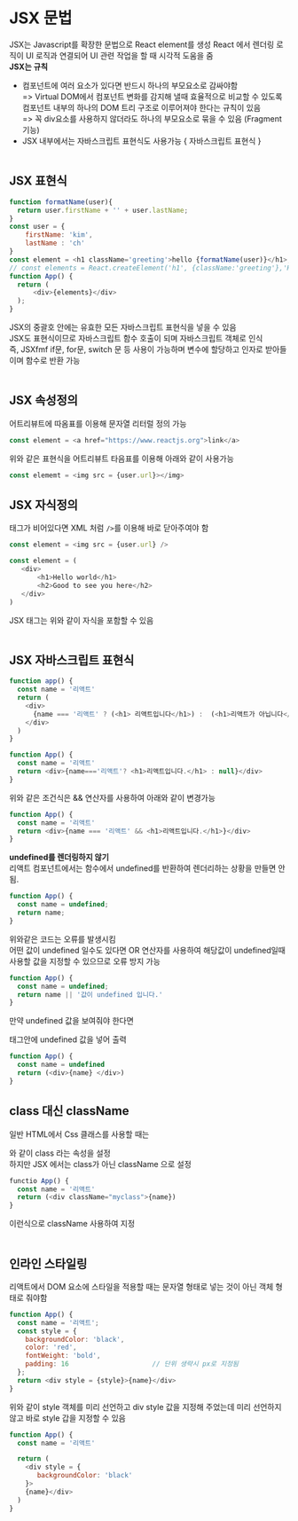 # JSX 문법
JSX는 Javascript를 확장한 문법으로 React element를 생성
React 에서 렌더링 로직이 UI 로직과 연결되어 UI 관련 작업을 할 때 시각적 도움을 줌<br>
**JSX는 규칙**
- 컴포넌트에 여러 요소가 있다면 반드시 하나의 부모요소로 감싸야함<br>
=> Virtual DOM에서 컴포넌트 변화를 감지해 낼때 효율적으로 비교할 수 있도록 컴포넌트 내부의 하나의 DOM 트리 구조로 이루어져야 한다는 규칙이 있음<br>
=> 꼭 div요소를 사용하지 않더라도 하나의 부모요소로 묶을 수 있음 (Fragment 기능)<br>
- JSX 내부에서는 자바스크립트 표현식도 사용가능 { 자바스크립트 표현식 }<br><br>

## JSX 표현식<br>

```javascript
function formatName(user){
  return user.firstName + '' + user.lastName;
}
const user = {
    firstName: 'kim',
    lastName : 'ch'
}
const element = <h1 className='greeting'>hello {formatName(user)}</h1>;
// const elements = React.createElement('h1', {className:'greeting'},'Hello world');
function App() {
  return (
      <div>{elements}</div>
  );
}
```
JSX의 중괄호 안에는 유효한 모든 자바스크립트 표현식을 넣을 수 있음<br>
JSX도 표현식이므로 자바스크립트 함수 호출이 되며 자바스크립트 객체로 인식<br>
즉, JSXfmf if문, for문, switch 문 등 사용이 가능하며 변수에 할당하고 인자로 받아들이며 함수로 반환 가능<br><br>

## JSX 속성정의<br>
어트리뷰트에 따옴표를 이용해 문자열 리터럴 정의 가능<br>

```javascript
const element = <a href="https://www.reactjs.org">link</a>
```
 위와 같은 표현식을 어트리뷰트 타음표를 이용해 아래와 같이 사용가능<br>

 ```javascript
 const elememt = <img src = {user.url}></img>
 ```

 ## JSX 자식정의<br>
 태그가 비어있다면 XML 처럼 ```/>```를 이용해 바로 닫아주여야 함<br>

 ```javascript
 const element = <img src = {user.url} />
 ```

 ```javascript
 const element = (
    <div>
        <h1>Hello world</h1>
        <h2>Good to see you here</h2>
    </div>
 )
 ```
 JSX 태그는 위와 같이 자식을 포함할 수 있음<br><br>

##  JSX 자바스크립트 표현식

```javascript
function app() {
  const name = '리액트'
  return (
    <div>
      {name === '리액트' ? (<h1> 리액트입니다</h1>) :  (<h1>리액트가 아닙니다</h1>)}
    </div>
  )
}
```

```javascript
function App() {
  const name = '리액트'
  return <div>{name==='리액트'? <h1>리액트입니다.</h1> : null}</div>
}
```

위와 같은 조건식은 && 연산자를 사용하여 아래와 같이 변경가능<br>

```javascript
function App() {
  const name = '리액트'
  return <div>{name === '리액트' && <h1>리액트입니다.</h1>}</div>
}
```
**undefined를 렌더링하지 않기**<br>
리액트 컴포넌트에서는 함수에서 undefined를 반환하여 렌더리하는 상황을 만들면 안됨.<br>

```javascript
function App() {
  const name = undefined;
  return name;
}
```

위와같은 코드는 오류를 발생시킴<br>
어떤 값이 undefined 일수도 있다면 OR 연산자를 사용하여 해당값이 undefined일때 사용할 값을 지정할 수 있으므로 오류 방지 가능<br>

```javascript
function App() {
  const name = undefined;
  return name || '값이 undefined 입니다.'
}
```
만약 undefined 값을 보여줘야 한다면 <div> 태그안에 undefined 값을 넣어 출력<br>

```javascript
function App() {
  const name = undefined
  return (<div>{name} </div>)
}
```

## class 대신 className<br>
일반 HTML에서 Css 클래스를 사용할 때는 <div class ="myclass"></div>와 같이 class 라는 속성을 설정<br>
하지만 JSX 에서는 class가 아닌 className 으로 설정<br>

```javascript
functio App() {
  const name = '리액트'
  return (<div className="myclass">{name})
}
```
이런식으로 className 사용하여 지정<br><br>

## 인라인 스타일링<br>
리액트에서 DOM 요소에 스타일을 적용할 때는 문자열 형태로 넣는 것이 아닌 객체 형태로 줘야함<br>

```javascript
function App() {
  const name = '리액트';
  const style = {
    backgroundColor: 'black',
    color: 'red',
    fontWeight: 'bold',
    padding: 16                     // 단위 생략시 px로 지정됨
  };
  return <div style = {style}>{name}</div>
}
```

위와 같이 style 객체를 미리 선언하고 div style 값을 지정해 주었는데 미리 선언하지 않고 바로 style 갑을 지정할 수 있음<br>

```javascript
function App() {
  const name = '리액트'

  return (
    <div style = {
       backgroundColor: 'black'           
    }>
    {name}</div>
  )
}
```









